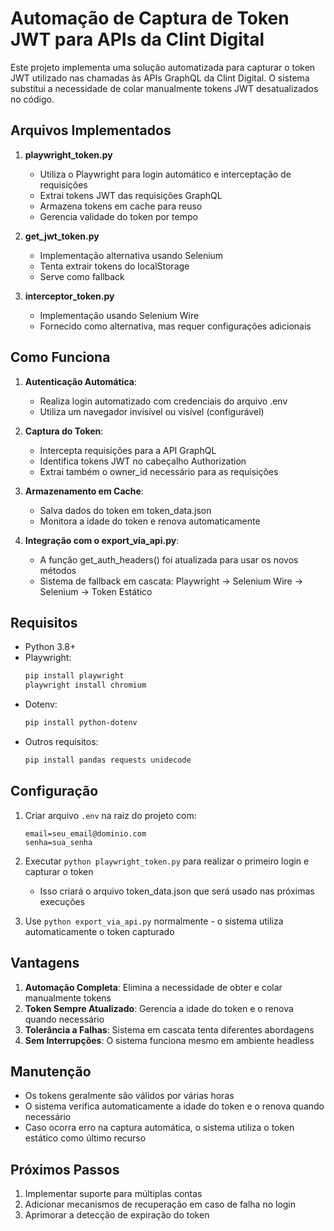 # Automação de Captura de Token JWT para APIs da Clint Digital

Este projeto implementa uma solução automatizada para capturar o token JWT utilizado nas chamadas às APIs GraphQL da Clint Digital. O sistema substitui a necessidade de colar manualmente tokens JWT desatualizados no código.

## Arquivos Implementados

1. **playwright_token.py**
   - Utiliza o Playwright para login automático e interceptação de requisições
   - Extrai tokens JWT das requisições GraphQL
   - Armazena tokens em cache para reuso
   - Gerencia validade do token por tempo

2. **get_jwt_token.py**
   - Implementação alternativa usando Selenium
   - Tenta extrair tokens do localStorage
   - Serve como fallback

3. **interceptor_token.py**
   - Implementação usando Selenium Wire
   - Fornecido como alternativa, mas requer configurações adicionais

## Como Funciona

1. **Autenticação Automática**:
   - Realiza login automatizado com credenciais do arquivo .env
   - Utiliza um navegador invisível ou visível (configurável)

2. **Captura do Token**:
   - Intercepta requisições para a API GraphQL
   - Identifica tokens JWT no cabeçalho Authorization
   - Extrai também o owner_id necessário para as requisições

3. **Armazenamento em Cache**:
   - Salva dados do token em token_data.json
   - Monitora a idade do token e renova automaticamente

4. **Integração com o export_via_api.py**:
   - A função get_auth_headers() foi atualizada para usar os novos métodos
   - Sistema de fallback em cascata: Playwright → Selenium Wire → Selenium → Token Estático

## Requisitos

- Python 3.8+
- Playwright:
  ```bash
  pip install playwright
  playwright install chromium
  ```
- Dotenv:
  ```bash
  pip install python-dotenv
  ```
- Outros requisitos:
  ```bash
  pip install pandas requests unidecode
  ```

## Configuração

1. Criar arquivo `.env` na raiz do projeto com:
   ```
   email=seu_email@dominio.com
   senha=sua_senha
   ```

2. Executar `python playwright_token.py` para realizar o primeiro login e capturar o token
   - Isso criará o arquivo token_data.json que será usado nas próximas execuções

3. Use `python export_via_api.py` normalmente - o sistema utiliza automaticamente o token capturado

## Vantagens

1. **Automação Completa**: Elimina a necessidade de obter e colar manualmente tokens
2. **Token Sempre Atualizado**: Gerencia a idade do token e o renova quando necessário
3. **Tolerância a Falhas**: Sistema em cascata tenta diferentes abordagens
4. **Sem Interrupções**: O sistema funciona mesmo em ambiente headless

## Manutenção

- Os tokens geralmente são válidos por várias horas
- O sistema verifica automaticamente a idade do token e o renova quando necessário
- Caso ocorra erro na captura automática, o sistema utiliza o token estático como último recurso

## Próximos Passos

1. Implementar suporte para múltiplas contas
2. Adicionar mecanismos de recuperação em caso de falha no login
3. Aprimorar a detecção de expiração do token 